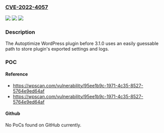 ### [CVE-2022-4057](https://cve.mitre.org/cgi-bin/cvename.cgi?name=CVE-2022-4057)
![](https://img.shields.io/static/v1?label=Product&message=Autoptimize&color=blue)
![](https://img.shields.io/static/v1?label=Version&message=0%3C%203.1.0%20&color=brighgreen)
![](https://img.shields.io/static/v1?label=Vulnerability&message=CWE-425%20Direct%20Request%20('Forced%20Browsing')&color=brighgreen)

### Description

The Autoptimize WordPress plugin before 3.1.0 uses an easily guessable path to store plugin's exported settings and logs.

### POC

#### Reference
- https://wpscan.com/vulnerability/95ee1b9c-1971-4c35-8527-5764e9ed64af
- https://wpscan.com/vulnerability/95ee1b9c-1971-4c35-8527-5764e9ed64af

#### Github
No PoCs found on GitHub currently.

